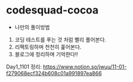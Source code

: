 # codesquad-cocoa

- 나만의 풀이방법
1. 코딩 테스트를 푸는 것 처럼 빨리 풀어본다.
2. 리팩토링하며 천천히 훑어본다.
3. 블로그에 정리하며 기억한다!!

Day1_1101 정리: https://www.notion.so/jwuu/11-01-f279068ecf324b608c01a991897ea866
